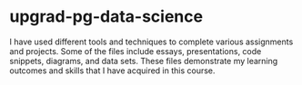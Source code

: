 # upgrad-pg-data-science
I have used different tools and techniques to complete various assignments and projects. Some of the files include essays, presentations, code snippets, diagrams, and data sets. These files demonstrate my learning outcomes and skills that I have acquired in this course.

